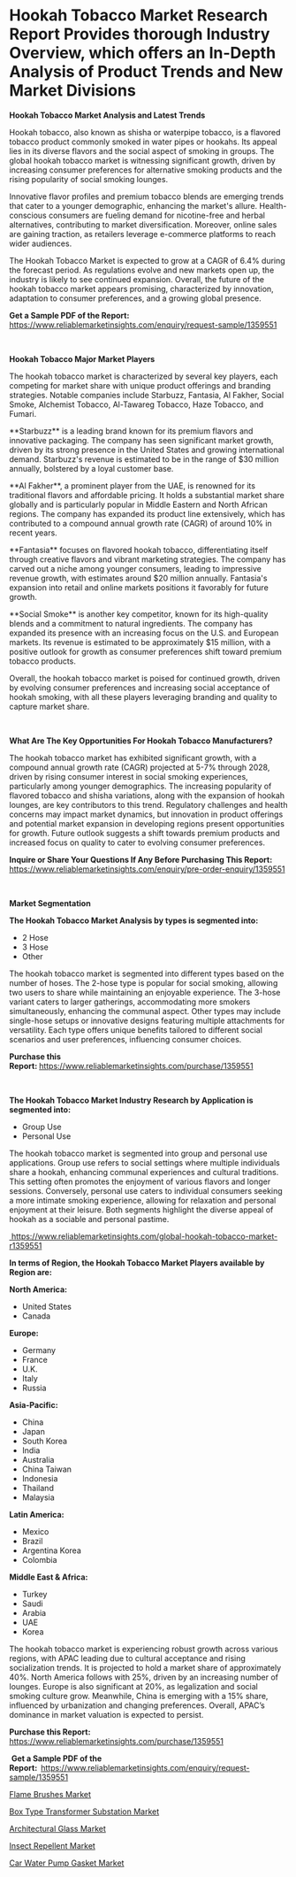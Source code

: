 <p><h1>Hookah Tobacco Market Research Report Provides thorough Industry Overview, which offers an In-Depth Analysis of Product Trends and New Market Divisions</h1></p><p><strong>Hookah Tobacco Market Analysis and Latest Trends</strong></p>
<p><p>Hookah tobacco, also known as shisha or waterpipe tobacco, is a flavored tobacco product commonly smoked in water pipes or hookahs. Its appeal lies in its diverse flavors and the social aspect of smoking in groups. The global hookah tobacco market is witnessing significant growth, driven by increasing consumer preferences for alternative smoking products and the rising popularity of social smoking lounges. </p><p>Innovative flavor profiles and premium tobacco blends are emerging trends that cater to a younger demographic, enhancing the market's allure. Health-conscious consumers are fueling demand for nicotine-free and herbal alternatives, contributing to market diversification. Moreover, online sales are gaining traction, as retailers leverage e-commerce platforms to reach wider audiences. </p><p>The Hookah Tobacco Market is expected to grow at a CAGR of 6.4% during the forecast period. As regulations evolve and new markets open up, the industry is likely to see continued expansion. Overall, the future of the hookah tobacco market appears promising, characterized by innovation, adaptation to consumer preferences, and a growing global presence.</p></p>
<p><strong>Get a Sample PDF of the Report:&nbsp;</strong> <a href="https://www.reliablemarketinsights.com/enquiry/request-sample/1359551">https://www.reliablemarketinsights.com/enquiry/request-sample/1359551</a></p>
<p>&nbsp;</p>
<p><strong>Hookah Tobacco Major Market Players</strong></p>
<p><p>The hookah tobacco market is characterized by several key players, each competing for market share with unique product offerings and branding strategies. Notable companies include Starbuzz, Fantasia, Al Fakher, Social Smoke, Alchemist Tobacco, Al-Tawareg Tobacco, Haze Tobacco, and Fumari.</p><p>**Starbuzz** is a leading brand known for its premium flavors and innovative packaging. The company has seen significant market growth, driven by its strong presence in the United States and growing international demand. Starbuzz's revenue is estimated to be in the range of $30 million annually, bolstered by a loyal customer base.</p><p>**Al Fakher**, a prominent player from the UAE, is renowned for its traditional flavors and affordable pricing. It holds a substantial market share globally and is particularly popular in Middle Eastern and North African regions. The company has expanded its product line extensively, which has contributed to a compound annual growth rate (CAGR) of around 10% in recent years.</p><p>**Fantasia** focuses on flavored hookah tobacco, differentiating itself through creative flavors and vibrant marketing strategies. The company has carved out a niche among younger consumers, leading to impressive revenue growth, with estimates around $20 million annually. Fantasia's expansion into retail and online markets positions it favorably for future growth.</p><p>**Social Smoke** is another key competitor, known for its high-quality blends and a commitment to natural ingredients. The company has expanded its presence with an increasing focus on the U.S. and European markets. Its revenue is estimated to be approximately $15 million, with a positive outlook for growth as consumer preferences shift toward premium tobacco products.</p><p>Overall, the hookah tobacco market is poised for continued growth, driven by evolving consumer preferences and increasing social acceptance of hookah smoking, with all these players leveraging branding and quality to capture market share.</p></p>
<p>&nbsp;</p>
<p><strong>What Are The Key Opportunities For Hookah Tobacco Manufacturers?</strong></p>
<p><p>The hookah tobacco market has exhibited significant growth, with a compound annual growth rate (CAGR) projected at 5-7% through 2028, driven by rising consumer interest in social smoking experiences, particularly among younger demographics. The increasing popularity of flavored tobacco and shisha variations, along with the expansion of hookah lounges, are key contributors to this trend. Regulatory challenges and health concerns may impact market dynamics, but innovation in product offerings and potential market expansion in developing regions present opportunities for growth. Future outlook suggests a shift towards premium products and increased focus on quality to cater to evolving consumer preferences.</p></p>
<p><strong>Inquire or Share Your Questions If Any Before Purchasing This Report:</strong> <a href="https://www.reliablemarketinsights.com/enquiry/pre-order-enquiry/1359551">https://www.reliablemarketinsights.com/enquiry/pre-order-enquiry/1359551</a></p>
<p>&nbsp;</p>
<p><strong>Market Segmentation</strong></p>
<p><strong>The Hookah Tobacco Market Analysis by types is segmented into:</strong></p>
<p><ul><li>2 Hose</li><li>3 Hose</li><li>Other</li></ul></p>
<p><p>The hookah tobacco market is segmented into different types based on the number of hoses. The 2-hose type is popular for social smoking, allowing two users to share while maintaining an enjoyable experience. The 3-hose variant caters to larger gatherings, accommodating more smokers simultaneously, enhancing the communal aspect. Other types may include single-hose setups or innovative designs featuring multiple attachments for versatility. Each type offers unique benefits tailored to different social scenarios and user preferences, influencing consumer choices.</p></p>
<p><strong>Purchase this Report:&nbsp;</strong><a href="https://www.reliablemarketinsights.com/purchase/1359551">https://www.reliablemarketinsights.com/purchase/1359551</a></p>
<p>&nbsp;</p>
<p><strong>The Hookah Tobacco Market Industry Research by Application is segmented into:</strong></p>
<p><ul><li>Group Use</li><li>Personal Use</li></ul></p>
<p><p>The hookah tobacco market is segmented into group and personal use applications. Group use refers to social settings where multiple individuals share a hookah, enhancing communal experiences and cultural traditions. This setting often promotes the enjoyment of various flavors and longer sessions. Conversely, personal use caters to individual consumers seeking a more intimate smoking experience, allowing for relaxation and personal enjoyment at their leisure. Both segments highlight the diverse appeal of hookah as a sociable and personal pastime.</p></p>
<p><a href="https://www.reliablemarketinsights.com/global-hookah-tobacco-market-r1359551">&nbsp;https://www.reliablemarketinsights.com/global-hookah-tobacco-market-r1359551</a></p>
<p><strong>In terms of Region, the Hookah Tobacco Market Players available by Region are:</strong></p>
<p>
    <p> <strong> North America: </strong>
        <ul>
            <li>United States</li>
            <li>Canada</li>
        </ul>
        </p> 
    <p> <strong> Europe: </strong>
        <ul>
            <li>Germany</li>
            <li>France</li>
            <li>U.K.</li>
            <li>Italy</li>
            <li>Russia</li>
        </ul>
        </p> 
    <p> <strong> Asia-Pacific: </strong>
        <ul>
            <li>China</li>
            <li>Japan</li>
            <li>South Korea</li>
            <li>India</li>
            <li>Australia</li>
            <li>China Taiwan</li>
            <li>Indonesia</li>
            <li>Thailand</li>
            <li>Malaysia</li>
        </ul>
        </p> 
    <p> <strong> Latin America: </strong>
        <ul>
            <li>Mexico</li>
            <li>Brazil</li>
            <li>Argentina Korea</li>
            <li>Colombia</li>
        </ul>
        </p> 
    <p> <strong> Middle East & Africa: </strong>
        <ul>
            <li>Turkey</li>
            <li>Saudi</li>
            <li>Arabia</li>
            <li>UAE</li>
            <li>Korea</li>
        </ul>
    </p>
    </p>
<p><p>The hookah tobacco market is experiencing robust growth across various regions, with APAC leading due to cultural acceptance and rising socialization trends. It is projected to hold a market share of approximately 40%. North America follows with 25%, driven by an increasing number of lounges. Europe is also significant at 20%, as legalization and social smoking culture grow. Meanwhile, China is emerging with a 15% share, influenced by urbanization and changing preferences. Overall, APAC’s dominance in market valuation is expected to persist.</p></p>
<p><strong>Purchase this Report: </strong><a href="https://www.reliablemarketinsights.com/purchase/1359551">https://www.reliablemarketinsights.com/purchase/1359551</a></p>
<p>&nbsp;<strong>Get a Sample PDF of the Report:&nbsp;&nbsp;</strong><a href="https://www.reliablemarketinsights.com/enquiry/request-sample/1359551">https://www.reliablemarketinsights.com/enquiry/request-sample/1359551</a></p>
<p><strong></strong></p>
<p><p><a href="https://www.linkedin.com/pulse/flame-brushes-market-size-type-animal-hairartificial-hair-rvbie?trackingId=ZUdlb%2FpgTUKSraO8L96uYg%3D%3D">Flame Brushes Market</a></p><p><a href="https://www.linkedin.com/pulse/box-type-transformer-substation-industry-sector-market-dynamics-rcqfe?trackingId=awXZOx%2BJStm%2BbIrZtRpCIg%3D%3D">Box Type Transformer Substation Market</a></p><p><a href="https://issuu.com/reportprime-2/docs/architectural-glass-market-size-203_6bebce65995f12">Architectural Glass Market</a></p><p><a href="https://issuu.com/reportprime-2/docs/insect-repellent-market-size-2030.p_639ae724c324bd">Insect Repellent Market</a></p><p><a href="https://www.linkedin.com/pulse/car-water-pump-gasket-market-trends-strategic-insights-uru6e?trackingId=IjgvaCz0TY%2Bu%2Bimc7jEzAg%3D%3D">Car Water Pump Gasket Market</a></p></p>